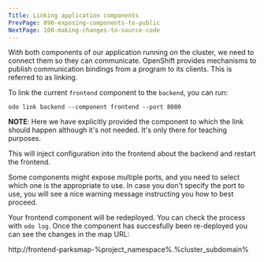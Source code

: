 ```yaml
---
Title: Linking application components
PrevPage: 090-exposing-components-to-public
NextPage: 100-making-changes-to-source-code
---
```


With both components of our application running on the cluster, we need to connect them so they can communicate. OpenShift provides mechanisms to publish communication bindings from a program to its clients. This is referred to as linking.

To link the current ``frontend`` component to the ``backend``, you can run:

```execute-1
odo link backend --component frontend --port 8080
```

__NOTE__: Here we have explicitly provided the component to which the link should happen although it's not needed. It's only there for teaching purposes.

This will inject configuration into the frontend about the backend and restart the frontend.

Some components might expose multiple ports, and you need to select which one is the appropriate to use. In case you don't specify the port to use, you will see a nice warning message instructing you how to best proceed.

Your frontend component will be redeployed. You can check the process with `odo log`. Once the component has succesfully been re-deployed you can see the changes in the map URL:

http://frontend-parksmap-%project_namespace%.%cluster_subdomain%

